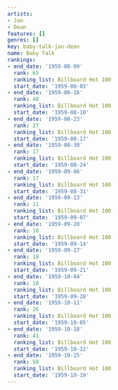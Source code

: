 ```yaml
---
artists:
- Jan
- Dean
features: []
genres: []
key: baby-talk-jan-dean
name: Baby Talk
rankings:
- end_date: '1959-08-09'
  rank: 65
  ranking_list: Billboard Hot 100
  start_date: '1959-08-03'
- end_date: '1959-08-16'
  rank: 40
  ranking_list: Billboard Hot 100
  start_date: '1959-08-10'
- end_date: '1959-08-23'
  rank: 27
  ranking_list: Billboard Hot 100
  start_date: '1959-08-17'
- end_date: '1959-08-30'
  rank: 17
  ranking_list: Billboard Hot 100
  start_date: '1959-08-24'
- end_date: '1959-09-06'
  rank: 17
  ranking_list: Billboard Hot 100
  start_date: '1959-08-31'
- end_date: '1959-09-13'
  rank: 11
  ranking_list: Billboard Hot 100
  start_date: '1959-09-07'
- end_date: '1959-09-20'
  rank: 10
  ranking_list: Billboard Hot 100
  start_date: '1959-09-14'
- end_date: '1959-09-27'
  rank: 18
  ranking_list: Billboard Hot 100
  start_date: '1959-09-21'
- end_date: '1959-10-04'
  rank: 18
  ranking_list: Billboard Hot 100
  start_date: '1959-09-28'
- end_date: '1959-10-11'
  rank: 26
  ranking_list: Billboard Hot 100
  start_date: '1959-10-05'
- end_date: '1959-10-18'
  rank: 41
  ranking_list: Billboard Hot 100
  start_date: '1959-10-12'
- end_date: '1959-10-25'
  rank: 58
  ranking_list: Billboard Hot 100
  start_date: '1959-10-19'
---
```


